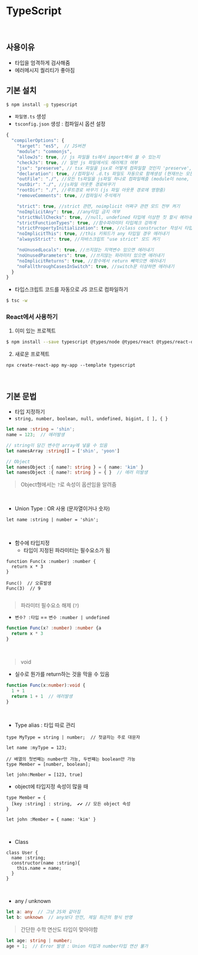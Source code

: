 # TypeScript

​    

## 사용이유

- 타입을 엄격하게 검사해줌
- 에러메시지 퀄리티가 좋아짐



## 기본 설치

```bash
$ npm install -g typescript
```

- `파일명.ts` 생성
- `tsconfig.json` 생성 : 컴파일시 옵션 설정

```typescript
{
  "compilerOptions": {
    "target": "es5",  // JS버젼
    "module": "commonjs",
    "allowJs": true, // js 파일들 ts에서 import해서 쓸 수 있는지 
    "checkJs": true, // 일반 js 파일에서도 에러체크 여부 
    "jsx": "preserve", // tsx 파일을 jsx로 어떻게 컴파일할 것인지 'preserve', 'react-native', 'react'
    "declaration": true, //컴파일시 .d.ts 파일도 자동으로 함께생성 (현재쓰는 모든 타입이 정의된 파일)
    "outFile": "./", //모든 ts파일을 js파일 하나로 컴파일해줌 (module이 none, amd, system일 때만 가능)
    "outDir": "./", //js파일 아웃풋 경로바꾸기
    "rootDir": "./", //루트경로 바꾸기 (js 파일 아웃풋 경로에 영향줌)
    "removeComments": true, //컴파일시 주석제거 

    "strict": true, //strict 관련, noimplicit 어쩌구 관련 모드 전부 켜기
    "noImplicitAny": true, //any타입 금지 여부
    "strictNullChecks": true, //null, undefined 타입에 이상한 짓 할시 에러내기 
    "strictFunctionTypes": true, //함수파라미터 타입체크 강하게 
    "strictPropertyInitialization": true, //class constructor 작성시 타입체크 강하게
    "noImplicitThis": true, //this 키워드가 any 타입일 경우 에러내기
    "alwaysStrict": true, //자바스크립트 "use strict" 모드 켜기

    "noUnusedLocals": true, //쓰지않는 지역변수 있으면 에러내기
    "noUnusedParameters": true, //쓰지않는 파라미터 있으면 에러내기
    "noImplicitReturns": true, //함수에서 return 빼먹으면 에러내기 
    "noFallthroughCasesInSwitch": true, //switch문 이상하면 에러내기 
  }
}
```

- 타입스크립트 코드를 자동으로 JS 코드로 컴파일하기 

```bash
$ tsc -w
```



### React에서 사용하기

1. 이미 있는 프로젝트

```bash
$ npm install --save typescript @types/node @types/react @types/react-dom @types/jest
```

2. 새로운 프로젝트

```bas 
npx create-react-app my-app --template typescript
```

​    

## 기본 문법

- 타입 지정하기
- `string, number, boolean, null, undefined, bigint, [ ], { }`

```typescript
let name :string = 'shin';
name = 123;  // 에러발생

// string이 담긴 변수만 array에 넣을 수 있음
let namesArray :string[] = ['shin', 'yoon']

// Object
let namesObject :{ name?: string } = { name: 'kim' }
let namesObject :{ name?: string } = { }  // 에러 미발생
```

> Object형에서는 `?`로 속성이 옵션임을 알려줌

​    

- Union Type : OR 사용 (문자열이거나 숫자)

```tsx
let name :string | number = 'shin'; 
```

​     

- 함수에 타입지정
  - 타입이 지정된 파라미터는 필수요소가 됨


```tsx
function Func(x :number) :number {
  return x * 3
}

Func()  // 오류발생
Func(3)  // 9


```

> 파라미터 필수요소 해제 (`?`)

- `변수? :타입` == `변수 :number | undefined`

```typescript
function Func(x? :number) :number {a
  return x * 3
}
```

​    

> void

- 실수로 뭔가를 return하는 것을 막을 수 있음

```typescript
function Func(x:number):void {
  1 + 1
  return 1 + 1  // 에러발생
}
```

​    

- Type alias : 타입 따로 관리

```tsx
type MyType = string | number;  // 첫글자는 주로 대문자

let name :myType = 123;
```

```tsx
// 배열의 첫번째는 number만 가능, 두번쨰는 boolean만 가능
type Member = [number, boolean];

let john:Member = [123, true]
```

- object에 타입지정 속성이 많을 때

```tsx
type Member = {
  [key :string] : string,  ✔️✔️ // 모든 object 속성
}

let john :Member = { name: 'kim' }
```

​    

- Class

```tsx
class User {
  name :string;
  constructor(name :string){
    this.name = name;
  }
}
```

​    

- any / unknown

```typescript
let a: any  // 그냥 JS와 같아짐
let b: unknown  // any보다 안전, 제일 최근의 형식 반영
```



> 간단한 수학 연산도 타입이 맞아야함

```typescript
let age: string | number;
age + 1;  // Error 발생 : Union 타입과 number타입 연산 불가
```

​    

